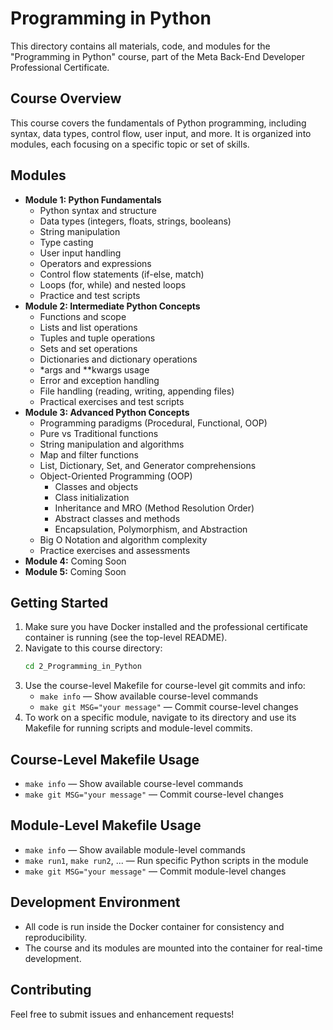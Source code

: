 # Programming in Python 

This directory contains all materials, code, and modules for the "Programming in Python" course, part of the Meta Back-End Developer Professional Certificate.

## Course Overview
This course covers the fundamentals of Python programming, including syntax, data types, control flow, user input, and more. It is organized into modules, each focusing on a specific topic or set of skills.

## Modules
- **Module 1: Python Fundamentals**
  - Python syntax and structure
  - Data types (integers, floats, strings, booleans)
  - String manipulation
  - Type casting
  - User input handling
  - Operators and expressions
  - Control flow statements (if-else, match)
  - Loops (for, while) and nested loops
  - Practice and test scripts
- **Module 2: Intermediate Python Concepts**
  - Functions and scope
  - Lists and list operations
  - Tuples and tuple operations
  - Sets and set operations
  - Dictionaries and dictionary operations
  - *args and **kwargs usage
  - Error and exception handling
  - File handling (reading, writing, appending files)
  - Practical exercises and test scripts
- **Module 3: Advanced Python Concepts**
  - Programming paradigms (Procedural, Functional, OOP)
  - Pure vs Traditional functions
  - String manipulation and algorithms
  - Map and filter functions
  - List, Dictionary, Set, and Generator comprehensions
  - Object-Oriented Programming (OOP)
    - Classes and objects
    - Class initialization
    - Inheritance and MRO (Method Resolution Order)
    - Abstract classes and methods
    - Encapsulation, Polymorphism, and Abstraction
  - Big O Notation and algorithm complexity
  - Practice exercises and assessments
- **Module 4:** Coming Soon
- **Module 5:** Coming Soon

## Getting Started
1. Make sure you have Docker installed and the professional certificate container is running (see the top-level README).
2. Navigate to this course directory:
   ```sh
   cd 2_Programming_in_Python
   ```
3. Use the course-level Makefile for course-level git commits and info:
   - `make info` — Show available course-level commands
   - `make git MSG="your message"` — Commit course-level changes
4. To work on a specific module, navigate to its directory and use its Makefile for running scripts and module-level commits.

## Course-Level Makefile Usage
- `make info` — Show available course-level commands
- `make git MSG="your message"` — Commit course-level changes

## Module-Level Makefile Usage
- `make info` — Show available module-level commands
- `make run1`, `make run2`, ... — Run specific Python scripts in the module
- `make git MSG="your message"` — Commit module-level changes

## Development Environment
- All code is run inside the Docker container for consistency and reproducibility.
- The course and its modules are mounted into the container for real-time development.

## Contributing
Feel free to submit issues and enhancement requests!
